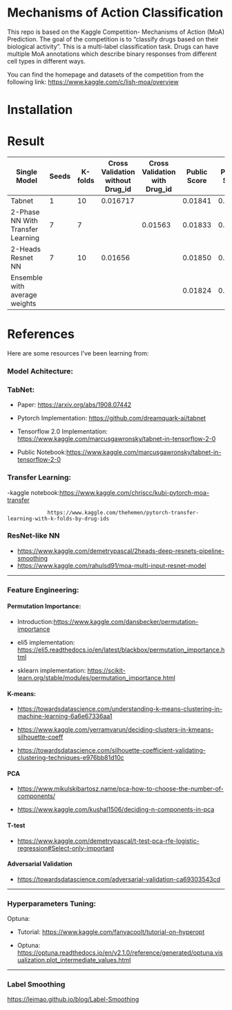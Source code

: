 # Mechanisms of Action Classification


This repo is based on the Kaggle Competition- Mechanisms of Action (MoA) Prediction. The goal of the competition is to “classify drugs based on their biological activity”. This is a multi-label classification task. Drugs can have multiple MoA annotations which describe binary responses from different cell types in different ways. 

You can find the homepage and datasets of the competition from the following link:
https://www.kaggle.com/c/lish-moa/overview

# Installation

# Result
| Single Model | Seeds | K-folds | Cross Validation without Drug_id | Cross Validation with Drug_id | Public Score | Private Score | 
| ----- | ----- | ----- | ----- | ----- | ----- |  ----- | 
| Tabnet | 1 |10 | 0.016717 |  |0.01841| 0.01632 |
| 2-Phase NN With Transfer Learning | 7 | 7 | |  0.01563 |0.01833| 0.01623 |
|2-Heads Resnet NN | 7 |10 |0.01656 |   |0.01850| 0.01635 |
|Ensemble with average weights |  | | |   |0.01824| 0.01609 |

# References
Here are some resources I've been learning from:

### Model Achitecture:

### TabNet:

- Paper: https://arxiv.org/abs/1908.07442

- Pytorch Implementation: https://github.com/dreamquark-ai/tabnet

- Tensorflow 2.0 Implementation: https://www.kaggle.com/marcusgawronsky/tabnet-in-tensorflow-2-0
 
- Public Notebook:https://www.kaggle.com/marcusgawronsky/tabnet-in-tensorflow-2-0

### Transfer Learning:

-kaggle notebook:https://www.kaggle.com/chriscc/kubi-pytorch-moa-transfer
               
                 https://www.kaggle.com/thehemen/pytorch-transfer-learning-with-k-folds-by-drug-ids
                 
                 
### ResNet-like NN
- https://www.kaggle.com/demetrypascal/2heads-deep-resnets-pipeline-smoothing
- https://www.kaggle.com/rahulsd91/moa-multi-input-resnet-model

-----------------
### Feature Engineering:

#### Permutation Importance:

- Introduction:https://www.kaggle.com/dansbecker/permutation-importance

- eli5 implementation: https://eli5.readthedocs.io/en/latest/blackbox/permutation_importance.html

- sklearn implementation: https://scikit-learn.org/stable/modules/permutation_importance.html

#### K-means:
- https://towardsdatascience.com/understanding-k-means-clustering-in-machine-learning-6a6e67336aa1

- https://www.kaggle.com/yerramvarun/deciding-clusters-in-kmeans-silhouette-coeff

- https://towardsdatascience.com/silhouette-coefficient-validating-clustering-techniques-e976bb81d10c

#### PCA 
- https://www.mikulskibartosz.name/pca-how-to-choose-the-number-of-components/

- https://www.kaggle.com/kushal1506/deciding-n-components-in-pca

#### T-test

- https://www.kaggle.com/demetrypascal/t-test-pca-rfe-logistic-regression#Select-only-important

#### Adversarial Validation

- https://towardsdatascience.com/adversarial-validation-ca69303543cd

-----------------
### Hyperparameters Tuning:

Optuna: 

- Tutorial: https://www.kaggle.com/fanvacoolt/tutorial-on-hyperopt

- Optuna: https://optuna.readthedocs.io/en/v2.1.0/reference/generated/optuna.visualization.plot_intermediate_values.html

-----------------
### Label Smoothing

https://leimao.github.io/blog/Label-Smoothing

